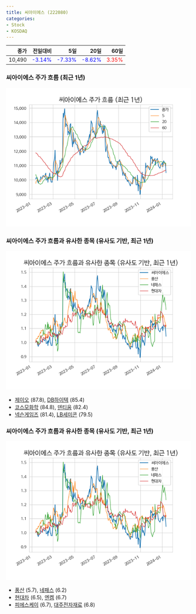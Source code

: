 ```yaml
---
title: 씨아이에스 (222080)
categories:
- Stock
- KOSDAQ
---
```


|종가|전일대비|5일|20일|60일|
|---:|-------:|--:|---:|---:|
|10,490|<span style="color: blue">-3.14%</span>|<span style="color: blue">-7.33%</span>|<span style="color: blue">-8.62%</span>|<span style="color: red">3.35%</span>|

<!-- more -->
### 씨아이에스 주가 흐름 (최근 1년)
![222080](/assets/images/stock/222080.png)


### 씨아이에스 주가 흐름과 유사한 종목 (유사도 기반, 최근 1년)
![222080](/assets/images/stock/222080_sim.png)

- [제이오](/418550/) (87.8), [DB하이텍](/000990/) (85.4)
- [코스모화학](/005420/) (84.8), [덴티움](/145720/) (82.4)
- [넥슨게임즈](/225570/) (81.4), [LB세미콘](/061970/) (79.5)


### 씨아이에스 주가 흐름과 유사한 종목 (유사도 기반, 최근 1년)
![222080](/assets/images/stock/222080_sim.png)

- [풍산](/103140/) (5.7), [네패스](/033640/) (6.2)
- [현대차](/005380/) (6.5), [엔켐](/348370/) (6.7)
- [피에스케이](/319660/) (6.7), [대주전자재료](/078600/) (6.8)